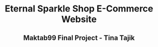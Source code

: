 <h1  align="center">Eternal Sparkle Shop E-Commerce Website</h1>

<h2  align="center">Maktab99 Final Project - Tina Tajik</h2>





 
